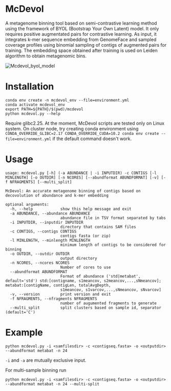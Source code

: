 # McDevol
A metagenome binning tool based on semi-contrastive learning method using the framework of BYOL (Bootstrap Your Own Latent) model. It only requires positive augmentated pairs for contrastive learning. As input, it integrates k-mer sequence embedding from GenomeFace and sampled coverage profiles using binomial sampling of contigs of augmented pairs for training. The embedding space obtained after training is used on Leiden algorithm to obtain metagenomic bins.

![Mcdevol_byol_model](https://github.com/user-attachments/assets/914fa48e-7780-4f86-9747-4df132635045)

# Installation
    conda env create -n mcdevol_env --file=environment.yml
    conda activate mcdevol_env
    export PATH=${PATH}/$(pwd)/mcdevol
    python mcdevol.py --help

Require glibc2.25. At the moment, McDevol scripts are tested only on Linux system. On cluster node, try creating conda environment using `CONDA_OVERRIDE_GLIBC=2.17 CONDA_OVERRIDE_CUDA=10.2 conda env create --file=environment.yml` if the default command doesn't work.

# Usage
```
usage: mcdevol.py [-h] (-a ABUNDANCE | -i INPUTDIR) -c CONTIGS [-l MINLENGTH] [-o OUTDIR] [-n NCORES] [--abundformat ABUNDFORMAT] [-v] [-f NFRAGMENTS] [--multi_split]                      
                                                                                                                                                                                         
McDevol: An accurate metagenome binning of contigs based on decovolution of abundance and k-mer embedding                                                                                
                                                                                                                                                                                         
optional arguments:                                                                                                                                                                      
  -h, --help            show this help message and exit                                                                                                                                  
  -a ABUNDANCE, --abundance ABUNDANCE                                                                                                                                                    
                        abundance file in TSV format separated by tabs                                                                                                                   
  -i INPUTDIR, --inputdir INPUTDIR                                                                                                                                                       
                        directory that contains SAM files                                                                                                                                
  -c CONTIGS, --contigs CONTIGS                                                                                                                                                          
                        contigs fasta (or zip)                                                                                                                                           
  -l MINLENGTH, --minlength MINLENGTH                                                                                                                                                    
                        minimum length of contigs to be considered for binning
  -o OUTDIR, --outdir OUTDIR
                        output directory
  -n NCORES, --ncores NCORES
                        Number of cores to use
  --abundformat ABUNDFORMAT
                        Format of abundance ('std|metabat', default='std') std:[contigname, s1meancov, s2meancov,...,sNmeancov]; metabat:[contigName, contigLen, totalAvgDepth,
                        s1meancov, s1varcov,...,sNmeancov, sNvarcov]
  -v, --version         print version and exit
  -f NFRAGMENTS, --nfragments NFRAGMENTS
                        number of augumented fragments to generate
  --multi_split         split clusters based on sample id, separator (default='C')
```

# Example
    python mcdevol.py -i <samfilesdir> -c <contigseq.fasta> -o <outputdir> --abundformat metabat -n 24

`-i` and `-a` are mutually exclusive input.

For multi-sample binning run

    python mcdevol.py -i <samfilesdir> -c <contigseq.fasta> -o <outputdir> --abundformat metabat -n 24 --multi-split
